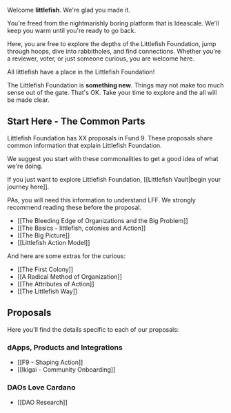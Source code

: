 Welcome **littlefish**. We're glad you made it. 

You're freed from the nightmarishly boring platform that is Ideascale. We'll keep you warm until you're ready to go back. 

Here, you are free to explore the depths of the Littlefish Foundation, jump through hoops, dive into rabbitholes, and find connections. Whether you're a reviewer, voter, or just someone curious, you are welcome here. 

All littlefish have a place in the Littlefish Foundation!

The Littlefish Foundation is **something new**. Things may not make too much sense out of the gate. That's OK. Take your time to explore and the all will be made clear.

## Start Here - The Common Parts
Littlefish Foundation has XX proposals in Fund 9. These proposals share common information that explain Littlefish Foundation.

We suggest you start with these commonalities to get a good idea of what we're doing.

If you just want to explore Littlefish Foundation, [[Littlefish Vault|begin your journey here]].

PAs, you will need this information to understand LFF. We strongly recommend reading these before the proposal. 
- [[The Bleeding Edge of Organizations and the Big Problem]]
- [[The Basics - littlefish, colonies and Action]]
- [[The Big Picture]]
- [[Littlefish Action Model]] 

And here are some extras for the curious:
- [[The First Colony]]
- [[A Radical Method of Organization]]
- [[The Attributes of Action]]
- [[The Littlefish Way]]

## Proposals
Here you'll find the details specific to each of our proposals:

### dApps, Products and Integrations
- [[F9 - Shaping Action]]
- [[Ikigai - Community Onboarding]]

### DAOs Love Cardano
- [[DAO Research]]

